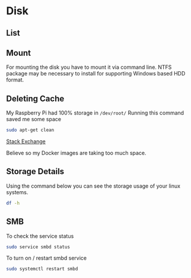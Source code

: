 # Disk

## List

## Mount

For mounting the disk you have to mount it via command line.
NTFS package may be necessary to install for supporting Windows based HDD format.



## Deleting Cache

My Raspberry Pi had 100% storage in `/dev/root/` 
Running this command saved me some space

```sh
sudo apt-get clean
```

[Stack Exchange](https://raspberrypi.stackexchange.com/questions/58979/root-filesystem-usage-at-100-but-i-cant-see-why)

Believe so my Docker images are taking too much space.

## Storage Details

Using the command below you can see the storage usage of your linux systems.

```sh
df -h
```


## SMB 

To check the service status

```sh
sudo service smbd status
```


To turn on / restart smbd service

```sh
sudo systemctl restart smbd
```
